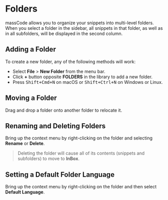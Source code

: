 # Folders

massCode allows you to organize your snippets into multi-level folders. When you select a folder in the sidebar, all snippets in that folder, as well as in all subfolders, will be displayed in the second column.

## Adding a Folder

To create a new folder, any of the following methods will work:

- Select **File** > **New Folder** from the menu bar.
- Click **+** button opposite **FOLDERS** in the library to add a new folder.
- Press <kbd>Shift+Cmd+N</kbd> on macOS or <kbd>Shift+Ctrl+N</kbd> on Windows or Linux.

## Moving a Folder

Drag and drop a folder onto another folder to relocate it.

## Renaming and Deleting Folders

Bring up the context menu by right-clicking on the folder and selecting **Rename** or **Delete**.

> Deleting the folder will cause all of its contents (snippets and subfolders) to move to **InBox**.

## Setting a Default Folder Language

Bring up the context menu by right-clicking on the folder and then select **Default Language**.
